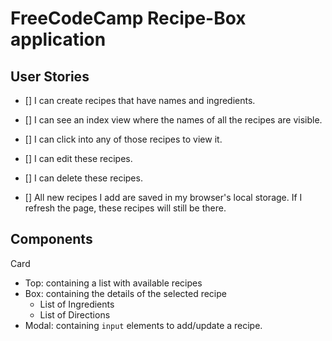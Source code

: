 # FreeCodeCamp Recipe-Box application

## User Stories

- [] I can create recipes that have names and ingredients.

- [] I can see an index view where the names of all the recipes are visible.

- [] I can click into any of those recipes to view it.

- [] I can edit these recipes.

- [] I can delete these recipes.

- [] All new recipes I add are saved in my browser's local storage. If I refresh the page, these recipes will still be there.

## Components

Card

- Top: containing a list with available recipes
- Box: containing the details of the selected recipe
  - List of Ingredients
  - List of Directions
- Modal: containing `input` elements to add/update a recipe.
